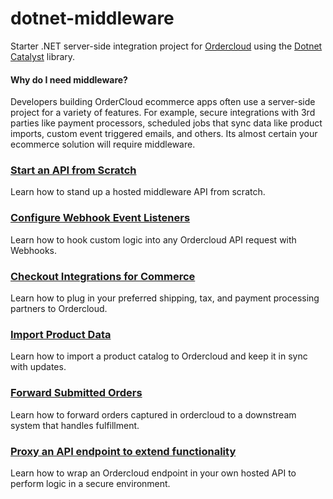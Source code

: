 # dotnet-middleware
Starter .NET server-side integration project for [Ordercloud](https://ordercloud.io/) using the [Dotnet Catalyst](https://github.com/ordercloud-api/ordercloud-dotnet-catalyst) library. 

#### Why do I need middleware? 

Developers building OrderCloud ecommerce apps often use a server-side project for a variety of features. For example, secure integrations with 3rd parties like payment processors, scheduled jobs that sync data like product imports, custom event triggered emails, and others. Its almost certain your ecommerce solution will require middleware.

### [Start an API from Scratch](./Guides/SetupApi.md)

Learn how to stand up a hosted middleware API from scratch.

### [Configure Webhook Event Listeners](./Guides/Webhooks.md) 

Learn how to hook custom logic into any Ordercloud API request with Webhooks.

### [Checkout Integrations for Commerce](./Catalyst.Api/Controllers/CheckoutIntegrationController.cs) 
 
Learn how to plug in your preferred shipping, tax, and payment processing partners to Ordercloud.

### [Import Product Data](./Catalyst.Common/Jobs/ProductUpload)

Learn how to import a product catalog to Ordercloud and keep it in sync with updates.

### [Forward Submitted Orders](./Catalyst.Common/Jobs/ForwardOrder) 

Learn how to forward orders captured in ordercloud to a downstream system that handles fulfillment.

### [Proxy an API endpoint to extend functionality](./Catalyst.Api/Controllers/ProxyListOrdersController.cs)

Learn how to wrap an Ordercloud endpoint in your own hosted API to perform logic in a secure environment. 

